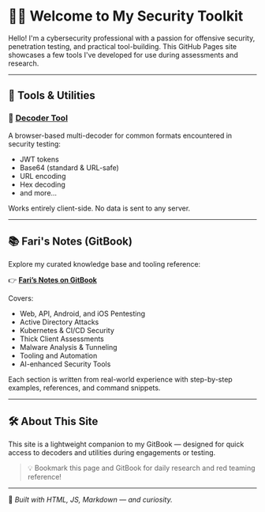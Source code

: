 # 👨‍💻 Welcome to My Security Toolkit

Hello! I'm a cybersecurity professional with a passion for offensive security, penetration testing, and practical tool-building. This GitHub Pages site showcases a few tools I've developed for use during assessments and research.

---

## 🔐 Tools & Utilities

### 🧩 [Decoder Tool](/decoder.html)
A browser-based multi-decoder for common formats encountered in security testing:

- JWT tokens
- Base64 (standard & URL-safe)
- URL encoding
- Hex decoding
- and more...

Works entirely client-side. No data is sent to any server.

---

## 📚 Fari's Notes (GitBook)

Explore my curated knowledge base and tooling reference:

👉 **[Fari’s Notes on GitBook](https://faris.gitbook.io)**

Covers:

- Web, API, Android, and iOS Pentesting  
- Active Directory Attacks  
- Kubernetes & CI/CD Security  
- Thick Client Assessments  
- Malware Analysis & Tunneling  
- Tooling and Automation  
- AI-enhanced Security Tools  

Each section is written from real-world experience with step-by-step examples, references, and command snippets.

---

## 🛠️ About This Site

This site is a lightweight companion to my GitBook — designed for quick access to decoders and utilities during engagements or testing.

> 💡 Bookmark this page and GitBook for daily research and red teaming reference!

---

🧷 *Built with HTML, JS, Markdown — and curiosity.*
